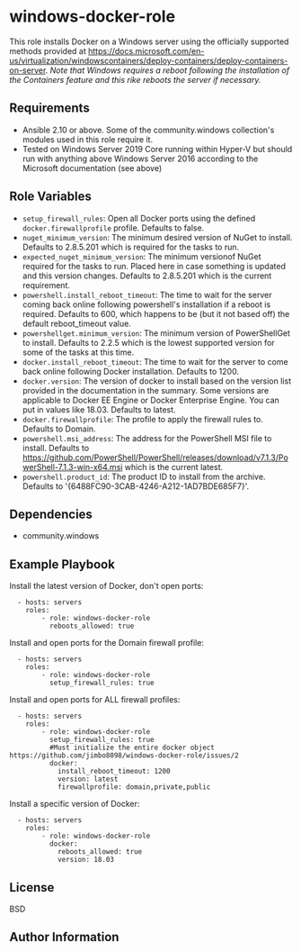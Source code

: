 windows-docker-role
=========

This role installs Docker on a Windows server using the officially supported methods provided at https://docs.microsoft.com/en-us/virtualization/windowscontainers/deploy-containers/deploy-containers-on-server. *Note that Windows requires a reboot following the installation of the Containers feature and this rike reboots the server if necessary.*

Requirements
------------

- Ansible 2.10 or above. Some of the community.windows collection's modules used in this role require it.
- Tested on Windows Server 2019 Core running within Hyper-V but should run with anything above Windows Server 2016 according to the Microsoft documentation (see above)

Role Variables
--------------

- `setup_firewall_rules`: Open all Docker ports using the defined `docker.firewallprofile` profile. Defaults to false.
- `nuget_minimum_version`: The minimum desired version of NuGet to install. Defaults to 2.8.5.201 which is required for the tasks to run.
- `expected_nuget_minimum_version`: The minimum versionof NuGet required for the tasks to run. Placed here in case something is updated and this version changes. Defaults to 2.8.5.201 which is the current requirement.
- `powershell.install_reboot_timeout`: The time to wait for the server coming back online following powershell's installation if a reboot is required. Defaults to 600, which happens to be (but it not based off) the default reboot_timeout value.
- `powershellget.minimum_version`: The minimum version of PowerShellGet to install. Defaults to 2.2.5 which is the lowest supported version for some of the tasks at this time.
- `docker.install_reboot_timeout`: The time to wait for the server to come back online following Docker installation. Defaults to 1200.
- `docker.version`: The version of docker to install based on the version list provided in the documentation in the summary. Some versions are applicable to Docker EE Engine or Docker Enterprise Engine. You can put in values like 18.03. Defaults to latest.
- `docker.firewallprofile`: The profile to apply the firewall rules to. Defaults to Domain.
- `powershell.msi_address`: The address for the PowerShell MSI file to install. Defaults to https://github.com/PowerShell/PowerShell/releases/download/v7.1.3/PowerShell-7.1.3-win-x64.msi which is the current latest.
- `powershell.product_id`: The product ID to install from the archive. Defaults to '{6488FC90-3CAB-4246-A212-1AD7BDE685F7}'.

Dependencies
------------

- community.windows

Example Playbook
----------------

Install the latest version of Docker, don't open ports:

```
  - hosts: servers
    roles:
        - role: windows-docker-role
          reboots_allowed: true
```

Install and open ports for the Domain firewall profile:
```
  - hosts: servers
    roles:
        - role: windows-docker-role
          setup_firewall_rules: true
```

Install and open ports for ALL firewall profiles:
```
  - hosts: servers
    roles:
        - role: windows-docker-role
          setup_firewall_rules: true
          #Must initialize the entire docker object https://github.com/jimbo8098/windows-docker-role/issues/2
          docker:
            install_reboot_timeout: 1200
            version: latest
            firewallprofile: domain,private,public
```

Install a specific version of Docker:
```
  - hosts: servers
    roles:
        - role: windows-docker-role
          docker:
            reboots_allowed: true
            version: 18.03
```

License
-------

BSD

Author Information
------------------

